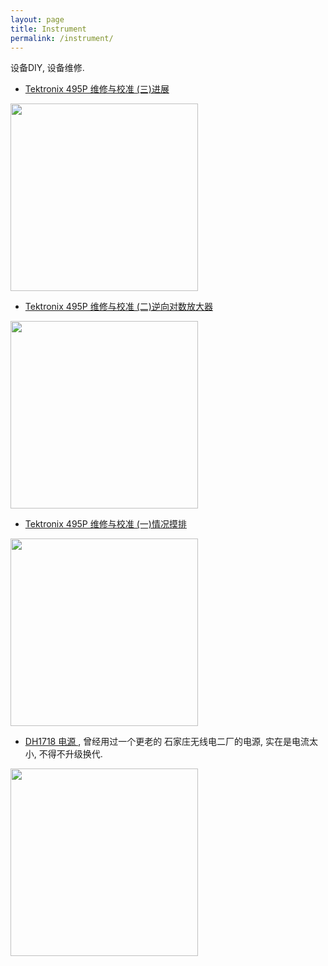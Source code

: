 ```yaml
---
layout: page
title: Instrument
permalink: /instrument/
---
```


设备DIY, 设备维修.

* <a href="{{ site.baseurl }}/tek495-fix-progress/"> Tektronix 495P 维修与校准 (三)进展 </a>

<img src="{{site.baseurl}}/images/tek495-fix-33.jpg" class="center"  height="300px" >

* <a href="{{ site.baseurl }}/tek495-fix-log/"> Tektronix 495P 维修与校准 (二)逆向对数放大器 </a>

<img src="{{site.baseurl}}/images/tek495-fix-21.jpg" class="center"  height="300px" >

* <a href="{{ site.baseurl }}/tek495-fix-state/"> Tektronix 495P 维修与校准 (一)情况摸排 </a>

<img src="{{site.baseurl}}/images/tek495-fix-1.jpg" class="center"  height="300px">


* <a href="{{ site.baseurl }}/DH1718-fix/"> DH1718 电源 </a>, 曾经用过一个更老的 石家庄无线电二厂的电源, 实在是电流太小, 不得不升级换代.

<img src="{{site.baseurl}}/images/dh1718-face.jpg" class="center" height="300px" />


